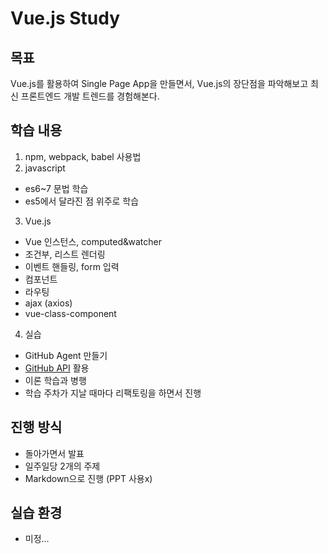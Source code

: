 # Vue.js Study

## 목표
Vue.js를 활용하여 Single Page App을 만들면서, Vue.js의 장단점을 파악해보고 최신 프론트엔드 개발 트렌드를 경험해본다.

## 학습 내용
1. npm, webpack, babel 사용법
2. javascript
 - es6~7 문법 학습
 - es5에서 달라진 점 위주로 학습
3. Vue.js
 - Vue 인스턴스, computed&watcher
 - 조건부, 리스트 렌더링
 - 이벤트 핸들링, form 입력
 - 컴포넌트
 - 라우팅
 - ajax (axios)
 - vue-class-component
4. 실습
 - GitHub Agent 만들기
 - [GitHub API](https://developer.github.com/v3/) 활용
 - 이론 학습과 병행
 - 학습 주차가 지날 때마다 리팩토링을 하면서 진행

## 진행 방식
 - 돌아가면서 발표
 - 일주일당 2개의 주제
 - Markdown으로 진행 (PPT 사용x)

## 실습 환경
 - 미정...
